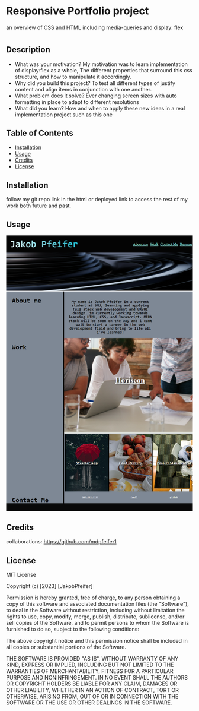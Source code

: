 # Responsive Portfolio project
an overview of CSS and HTML including media-queries and display: flex
# <Responsive Portfolio project>

## Description



- What was your motivation?
My motivation was to learn implementation of display:flex as a whole, The different properties that surround this css structure, and how to manipulate it accordingly.
- Why did you build this project?
To test all different types of justify content and align items in conjunction with one another.
- What problem does it solve?
 Ever changing screen sizes with auto formatting in place to adapt to different resolutions
- What did you learn?
How and when to apply these new ideas in a real implementation project such as this one
## Table of Contents 



- [Installation](#installation)
- [Usage](#usage)
- [Credits](#credits)
- [License](#license)

## Installation

follow my git repo link in the html or deployed link to access the rest of my work both future and past.

## Usage



   ![completed project](<./assets/images/127.0.0.1_5500_index.html.png>)

## Credits

collaborations: https://github.com/mdpfeifer1


## License

MIT License

Copyright (c) [2023] [JakobPfeifer]

Permission is hereby granted, free of charge, to any person obtaining a copy
of this software and associated documentation files (the "Software"), to deal
in the Software without restriction, including without limitation the rights
to use, copy, modify, merge, publish, distribute, sublicense, and/or sell
copies of the Software, and to permit persons to whom the Software is
furnished to do so, subject to the following conditions:

The above copyright notice and this permission notice shall be included in all
copies or substantial portions of the Software.

THE SOFTWARE IS PROVIDED "AS IS", WITHOUT WARRANTY OF ANY KIND, EXPRESS OR
IMPLIED, INCLUDING BUT NOT LIMITED TO THE WARRANTIES OF MERCHANTABILITY,
FITNESS FOR A PARTICULAR PURPOSE AND NONINFRINGEMENT. IN NO EVENT SHALL THE
AUTHORS OR COPYRIGHT HOLDERS BE LIABLE FOR ANY CLAIM, DAMAGES OR OTHER
LIABILITY, WHETHER IN AN ACTION OF CONTRACT, TORT OR OTHERWISE, ARISING FROM,
OUT OF OR IN CONNECTION WITH THE SOFTWARE OR THE USE OR OTHER DEALINGS IN THE
SOFTWARE.




